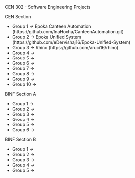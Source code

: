 CEN 302 - Software Engineering Projects

CEN Section
<ul>
<li>Group 1 -> Epoka Canteen Automation (https://github.com/InaHoxha/CanteenAutomation.git)</li>
<li>Group 2 -> Epoka Unified System (https://github.com/eDervishaj16/Epoka-Unified-System)</li>
<li>Group 3 -> Rhino (https://github.com/aruci16/rhino)</li>
<li>Group 4 -></li>
<li>Group 5 -></li>
<li>Group 6 -></li>
<li>Group 7 -></li>
<li>Group 8 -></li>
<li>Group 9 -></li>
<li>Group 10 -></li>
</ul>
BINF Section A
<ul>
<li>Group 1 -></li>
<li>Group 2 -></li>
<li>Group 3 -></li>
<li>Group 4 -></li>
<li>Group 5 -></li>
<li>Group 6 -></li>
</ul>
BINF Section B
<ul>
<li>Group 1 -></li>
<li>Group 2 -></li>
<li>Group 3 -></li>
<li>Group 4 -></li>
<li>Group 5 -></li>
</ul>
